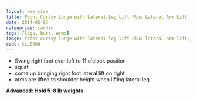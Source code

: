 ```yaml
---
layout: exercise
title: Front Curtsy Lunge with Lateral Leg Lift Plus Lateral Arm Lift
date: 2014-05-05
categories: cardio
tags: [legs, butt, arms]
image: front-curtsy-lunge-with-lateral-leg-lift-plus-lateral-arm-lift.jpg
code: CLL8900
---
```


- Swing right foot over left to 11 o'clock position
- squat
- come up bringing right foot lateral lift on right
- arms are lifted to shoulder height when lifting lateral leg

**Advanced: Hold 5-8 lb weights**
